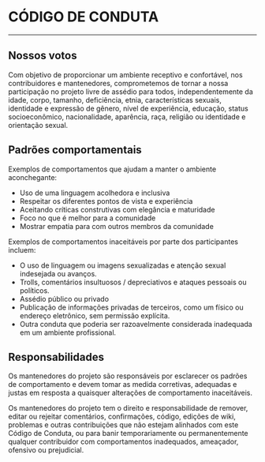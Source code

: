 # CÓDIGO DE CONDUTA

---
 
## **Nossos votos**
 
Com objetivo de proporcionar um ambiente receptivo e confortável,
nos contribuidores e mantenedores, comprometemos de tornar a nossa
participação no projeto livre de assédio para todos,
independentemente da idade, corpo, tamanho, deficiência, etnia,
características sexuais, identidade e expressão de gênero,
nível de experiência, educação, status socioeconômico,
nacionalidade, aparência, raça, religião ou identidade e
orientação sexual.
 
## **Padrões comportamentais**
 
Exemplos de comportamentos que ajudam a manter o ambiente aconchegante:
 
* Uso de uma linguagem acolhedora e inclusiva
* Respeitar os diferentes pontos de vista e experiência
* Aceitando críticas construtivas com elegância e maturidade
* Foco no que é melhor para a comunidade
* Mostrar empatia para com outros membros da comunidade
 
Exemplos de comportamentos inaceitáveis por parte dos participantes incluem:
 
* O uso de linguagem ou imagens sexualizadas e atenção sexual indesejada ou avanços.
* Trolls, comentários insultuosos / depreciativos e ataques pessoais ou políticos.
* Assédio público ou privado
* Publicação de informações privadas de terceiros, como um físico ou endereço eletrônico, sem permissão explícita.
* Outra conduta que poderia ser razoavelmente considerada inadequada em um ambiente profissional.
 
## **Responsabilidades**
 
Os mantenedores do projeto são responsáveis por esclarecer os padrões de comportamento e devem tomar as medida corretivas,
adequadas e justas em resposta a quaisquer alterações de comportamento inaceitáveis.
 
Os mantenedores do projeto tem o direito e responsabilidade de remover, editar ou rejeitar comentários, confirmações, código,
edições de wiki, problemas e outras contribuições que não estejam alinhados com este Código de Conduta, ou para banir temporariamente
ou permanentemente qualquer contribuidor com comportamentos inadequados, ameaçador, ofensivo ou prejudicial.
